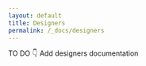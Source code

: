 ```yaml
---
layout: default
title: Designers
permalink: /_docs/designers
---
```

TO DO 👇
Add  designers documentation